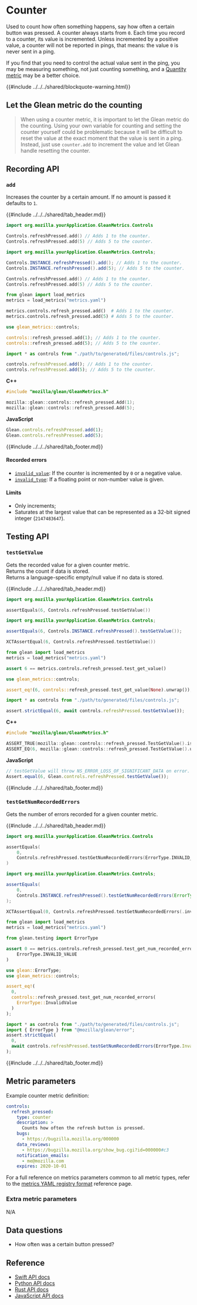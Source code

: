 # Counter

Used to count how often something happens, say how often a certain button was pressed.
A counter always starts from `0`.
Each time you record to a counter, its value is incremented.
Unless incremented by a positive value, a counter will not be reported in pings,
that means: the value `0` is never sent in a ping.

If you find that you need to control the actual value sent in the ping, you may be measuring something,
not just counting something, and a [Quantity metric](quantity.html) may be a better choice.

{{#include ../../../shared/blockquote-warning.html}}

## Let the Glean metric do the counting

> When using a counter metric, it is important to let the Glean metric do the counting.
> Using your own variable for counting and setting the counter yourself could be problematic because
> it will be difficult to reset the value at the exact moment that the value is sent in a ping.
> Instead, just use `counter.add` to increment the value and let Glean handle resetting the counter.

## Recording API

### `add`

Increases the counter by a certain amount. If no amount is passed it defaults to `1`.

{{#include ../../../shared/tab_header.md}}
<div data-lang="Kotlin" class="tab">

```Kotlin
import org.mozilla.yourApplication.GleanMetrics.Controls

Controls.refreshPressed.add() // Adds 1 to the counter.
Controls.refreshPressed.add(5) // Adds 5 to the counter.
```

</div>

<div data-lang="Java" class="tab">

```Java
import org.mozilla.yourApplication.GleanMetrics.Controls;

Controls.INSTANCE.refreshPressed().add(); // Adds 1 to the counter.
Controls.INSTANCE.refreshPressed().add(5); // Adds 5 to the counter.
```

</div>

<div data-lang="Swift" class="tab">

```Swift
Controls.refreshPressed.add() // Adds 1 to the counter.
Controls.refreshPressed.add(5) // Adds 5 to the counter.
```
</div>

<div data-lang="Python" class="tab">

```Python
from glean import load_metrics
metrics = load_metrics("metrics.yaml")

metrics.controls.refresh_pressed.add()  # Adds 1 to the counter.
metrics.controls.refresh_pressed.add(5) # Adds 5 to the counter.
```

</div>

<div data-lang="Rust" class="tab">

```Rust
use glean_metrics::controls;

controls::refresh_pressed.add(1); // Adds 1 to the counter.
controls::refresh_pressed.add(5); // Adds 5 to the counter.
```

</div>
<div data-lang="JavaScript" class="tab">

```js
import * as controls from "./path/to/generated/files/controls.js";

controls.refreshPressed.add(); // Adds 1 to the counter.
controls.refreshPressed.add(5); // Adds 5 to the counter.
```

</div>

<div data-lang="Firefox Desktop" class="tab">

**C++**

```cpp
#include "mozilla/glean/GleanMetrics.h"

mozilla::glean::controls::refresh_pressed.Add(1);
mozilla::glean::controls::refresh_pressed.Add(5);
```

**JavaScript**

```js
Glean.controls.refreshPressed.add(1);
Glean.controls.refreshPressed.add(5);
```

</div>
{{#include ../../../shared/tab_footer.md}}

#### Recorded errors

* [`invalid_value`](../../user/metrics/error-reporting.md): If the counter is incremented by `0` or a negative value.
* [`invalid_type`](../../user/metrics/error-reporting.md): If a floating point or non-number value is given.

#### Limits

* Only increments;
* Saturates at the largest value that can be represented as a 32-bit signed integer (`2147483647`).

## Testing API

### `testGetValue`

Gets the recorded value for a given counter metric.  
Returns the count if data is stored.  
Returns a language-specific empty/null value if no data is stored.

{{#include ../../../shared/tab_header.md}}

<div data-lang="Kotlin" class="tab">

```Kotlin
import org.mozilla.yourApplication.GleanMetrics.Controls

assertEquals(6, Controls.refreshPressed.testGetValue())
```

</div>

<div data-lang="Java" class="tab">

```Java
import org.mozilla.yourApplication.GleanMetrics.Controls;

assertEquals(6, Controls.INSTANCE.refreshPressed().testGetValue());
```

</div>


<div data-lang="Swift" class="tab">

```Swift
XCTAssertEqual(6, Controls.refreshPressed.testGetValue())
```

</div>

<div data-lang="Python" class="tab">

```Python
from glean import load_metrics
metrics = load_metrics("metrics.yaml")

assert 6 == metrics.controls.refresh_pressed.test_get_value()
```

</div>

<div data-lang="Rust" class="tab">

```Rust
use glean_metrics::controls;

assert_eq!(6, controls::refresh_pressed.test_get_value(None).unwrap());
```

</div>

<div data-lang="JavaScript" class="tab">

```js
import * as controls from "./path/to/generated/files/controls.js";

assert.strictEqual(6, await controls.refreshPressed.testGetValue());
```

</div>

<div data-lang="Firefox Desktop" class="tab">

**C++**

```cpp
#include "mozilla/glean/GleanMetrics.h"

ASSERT_TRUE(mozilla::glean::controls::refresh_pressed.TestGetValue().isOk());
ASSERT_EQ(6, mozilla::glean::controls::refresh_pressed.TestGetValue().unwrap().value());
```

**JavaScript**

```js
// testGetValue will throw NS_ERROR_LOSS_OF_SIGNIFICANT_DATA on error.
Assert.equal(6, Glean.controls.refreshPressed.testGetValue());
```

</div>

{{#include ../../../shared/tab_footer.md}}

### `testGetNumRecordedErrors`

Gets the number of errors recorded for a given counter metric.

{{#include ../../../shared/tab_header.md}}

<div data-lang="Kotlin" class="tab">

```Kotlin
import org.mozilla.yourApplication.GleanMetrics.Controls

assertEquals(
    0,
    Controls.refreshPressed.testGetNumRecordedErrors(ErrorType.INVALID_VALUE)
)
```

</div>

<div data-lang="Java" class="tab">

```Java
import org.mozilla.yourApplication.GleanMetrics.Controls;

assertEquals(
    0,
    Controls.INSTANCE.refreshPressed().testGetNumRecordedErrors(ErrorType.INVALID_VALUE)
);
```

</div>


<div data-lang="Swift" class="tab">

```Swift
XCTAssertEqual(0, Controls.refreshPressed.testGetNumRecordedErrors(.invalidValue))
```

</div>

<div data-lang="Python" class="tab">

```Python
from glean import load_metrics
metrics = load_metrics("metrics.yaml")

from glean.testing import ErrorType

assert 0 == metrics.controls.refresh_pressed.test_get_num_recorded_errors(
    ErrorType.INVALID_VALUE
)
```
</div>

<div data-lang="Rust" class="tab">

```Rust
use glean::ErrorType;
use glean_metrics::controls;

assert_eq!(
  0,
  controls::refresh_pressed.test_get_num_recorded_errors(
    ErrorType::InvalidValue
  )
);
```

</div>

<div data-lang="JavaScript" class="tab">

```js
import * as controls from "./path/to/generated/files/controls.js";
import { ErrorType } from "@mozilla/glean/error";
assert.strictEqual(
  0,
  await controls.refreshPressed.testGetNumRecordedErrors(ErrorType.InvalidValue)
);
```
</div>

<div data-lang="Firefox Desktop" class="tab" data-info="Firefox Desktop uses testGetValue to communicate errors"></div>

{{#include ../../../shared/tab_footer.md}}

## Metric parameters

Example counter metric definition:

```yaml
controls:
  refresh_pressed:
    type: counter
    description: >
      Counts how often the refresh button is pressed.
    bugs:
      - https://bugzilla.mozilla.org/000000
    data_reviews:
      - https://bugzilla.mozilla.org/show_bug.cgi?id=000000#c3
    notification_emails:
      - me@mozilla.com
    expires: 2020-10-01
```

For a full reference on metrics parameters common to all metric types,
refer to the [metrics YAML registry format](../yaml/metrics.md) reference page.

### Extra metric parameters

N/A

## Data questions

* How often was a certain button pressed?

## Reference

* [Swift API docs](../../../swift/Classes/CounterMetricType.html)
* [Python API docs](../../../python/glean/metrics/counter.html)
* [Rust API docs](../../../docs/glean/private/counter/struct.CounterMetric.html)
* [JavaScript API docs](https://mozilla.github.io/glean.js/classes/core_metrics_types_counter.default.html)
